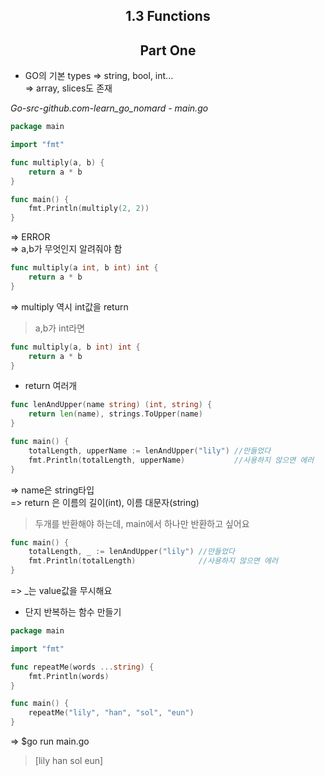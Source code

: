 <h2 align="center">
  <strong>1.3 Functions</strong><br>
</h2>

<h2 align="center">
  <strong>Part One</strong><br>
</h2>

- GO의 기본 types
  => string, bool, int...<br>
  => array, slices도 존재

_Go-src-github.com-learn_go_nomard - main.go_

```go
package main

import "fmt"

func multiply(a, b) {
	return a * b
}

func main() {
	fmt.Println(multiply(2, 2))
}
```

=> ERROR<br>
=> a,b가 무엇인지 알려줘야 함

```go
func multiply(a int, b int) int {
	return a * b
}
```

=> multiply 역시 int값을 return

> a,b가 int라면

```go
func multiply(a, b int) int {
	return a * b
}
```

- return 여러개

```go
func lenAndUpper(name string) (int, string) {
	return len(name), strings.ToUpper(name)
}

func main() {
	totalLength, upperName := lenAndUpper("lily") //만들었다
	fmt.Println(totalLength, upperName)           //사용하지 않으면 에러
}
```

=> name은 string타입<br>
=> return 은 이름의 길이(int), 이름 대문자(string)

> 두개를 반환해야 하는데, main에서 하나만 반환하고 싶어요

```go
func main() {
	totalLength, _ := lenAndUpper("lily") //만들었다
	fmt.Println(totalLength)              //사용하지 않으면 에러
}
```

=> \_는 value값을 무시해요

- 단지 반복하는 함수 만들기

```go
package main

import "fmt"

func repeatMe(words ...string) {
	fmt.Println(words)
}

func main() {
	repeatMe("lily", "han", "sol", "eun")
}
```

=> $go run main.go

> [lily han sol eun]
